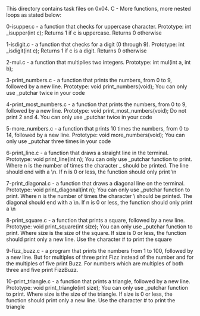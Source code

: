 This directory contains task files on 0x04. C - More functions, more nested loops as stated below:

0-isupper.c - a function that checks for uppercase character.
Prototype: int _isupper(int c); 
Returns 1 if c is uppercase. Returns 0 otherwise

1-isdigit.c - a function that checks for a digit (0 through 9).
Prototype: int _isdigit(int c);
Returns 1 if c is a digit. Returns 0 otherwise

2-mul.c - a function that multiplies two integers.
Prototype: int mul(int a, int b);

3-print_numbers.c - a function that prints the numbers, from 0 to 9, followed by a new line.
Prototype: void print_numbers(void);
You can only use _putchar twice in your code

4-print_most_numbers.c - a function that prints the numbers, from 0 to 9, followed by a new line.
Prototype: void print_most_numbers(void);
Do not print 2 and 4. You can only use _putchar twice in your code 

5-more_numbers.c - a function that prints 10 times the numbers, from 0 to 14, followed by a new line.
Prototype: void more_numbers(void);
You can only use _putchar three times in your code

6-print_line.c - a function that draws a straight line in the terminal.
Prototype: void print_line(int n);
You can only use _putchar function to print. Where n is the number of times the character _ should be printed. The line should end with a \n. If n is 0 or less, the function should only print \n

7-print_diagonal.c - a function that draws a diagonal line on the terminal.
Prototype: void print_diagonal(int n);
You can only use _putchar function to print. Where n is the number of times the character \ should be printed. The diagonal should end with a \n. If n is 0 or less, the function should only print a \n

8-print_square.c - a function that prints a square, followed by a new line.
Prototype: void print_square(int size);
You can only use _putchar function to print. Where size is the size of the square. If size is 0 or less, the function should print only a new line. Use the character # to print the square

9-fizz_buzz.c - a program that prints the numbers from 1 to 100, followed by a new line. But for multiples of three print Fizz instead of the number and for the multiples of five print Buzz. For numbers which are multiples of both three and five print FizzBuzz.

10-print_triangle.c - a function that prints a triangle, followed by a new line.
Prototype: void print_triangle(int size);
You can only use _putchar function to print. Where size is the size of the triangle. If size is 0 or less, the function should print only a new line. Use the character # to print the triangle 


